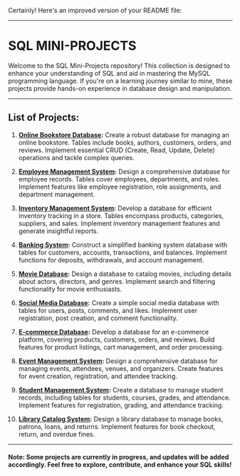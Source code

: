 Certainly! Here's an improved version of your README file:

---

# SQL MINI-PROJECTS

Welcome to the SQL Mini-Projects repository! This collection is designed to enhance your understanding of SQL and aid in mastering the MySQL programming language. If you're on a learning journey similar to mine, these projects provide hands-on experience in database design and manipulation.

---

## List of Projects:

1. **[Online Bookstore Database](#online-bookstore-database):**
   Create a robust database for managing an online bookstore. Tables include books, authors, customers, orders, and reviews. Implement essential CRUD (Create, Read, Update, Delete) operations and tackle complex queries.

2. **[Employee Management System](#employee-management-system):**
   Design a comprehensive database for employee records. Tables cover employees, departments, and roles. Implement features like employee registration, role assignments, and department management.

3. **[Inventory Management System](#inventory-management-system):**
   Develop a database for efficient inventory tracking in a store. Tables encompass products, categories, suppliers, and sales. Implement inventory management features and generate insightful reports.

4. **[Banking System](#banking-system):**
   Construct a simplified banking system database with tables for customers, accounts, transactions, and balances. Implement functions for deposits, withdrawals, and account management.

5. **[Movie Database](#movie-database):**
   Design a database to catalog movies, including details about actors, directors, and genres. Implement search and filtering functionality for movie enthusiasts.

6. **[Social Media Database](#social-media-database):**
   Create a simple social media database with tables for users, posts, comments, and likes. Implement user registration, post creation, and comment functionality.

7. **[E-commerce Database](#e-commerce-database):**
   Develop a database for an e-commerce platform, covering products, customers, orders, and reviews. Build features for product listings, cart management, and order processing.

8. **[Event Management System](#event-management-system):**
   Design a comprehensive database for managing events, attendees, venues, and organizers. Create features for event creation, registration, and attendee tracking.

9. **[Student Management System](#student-management-system):**
   Create a database to manage student records, including tables for students, courses, grades, and attendance. Implement features for registration, grading, and attendance tracking.

10. **[Library Catalog System](#library-catalog-system):**
    Design a library database to manage books, patrons, loans, and returns. Implement features for book checkout, return, and overdue fines.

---

#### Note: Some projects are currently in progress, and updates will be added accordingly. Feel free to explore, contribute, and enhance your SQL skills!
